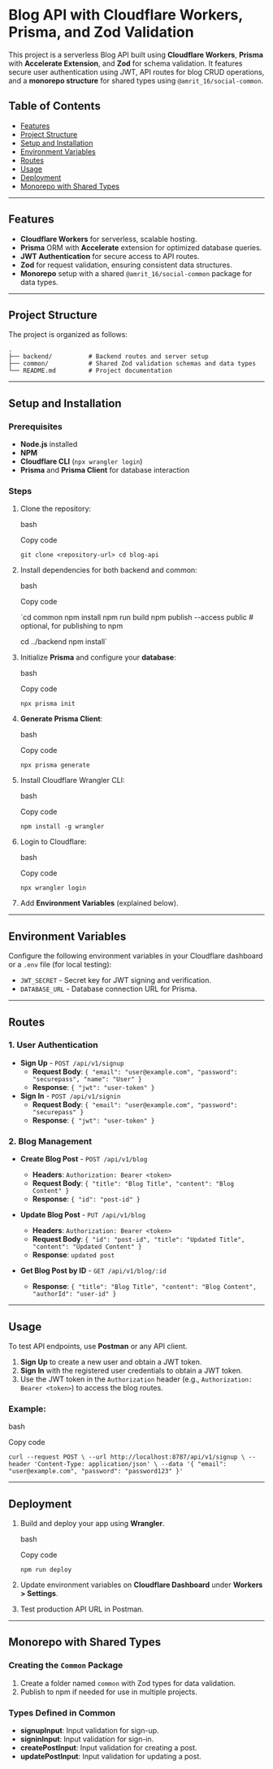 # **Blog API with Cloudflare Workers, Prisma, and Zod Validation**

This project is a serverless Blog API built using **Cloudflare Workers**, **Prisma** with **Accelerate Extension**, and **Zod** for schema validation. It features secure user authentication using JWT, API routes for blog CRUD operations, and a **monorepo structure** for shared types using `@amrit_16/social-common`.

## **Table of Contents**
- [Features](#features)
- [Project Structure](#project-structure)
- [Setup and Installation](#setup-and-installation)
- [Environment Variables](#environment-variables)
- [Routes](#routes)
- [Usage](#usage)
- [Deployment](#deployment)
- [Monorepo with Shared Types](#monorepo-with-shared-types)

---

## **Features**
- **Cloudflare Workers** for serverless, scalable hosting.
- **Prisma** ORM with **Accelerate** extension for optimized database queries.
- **JWT Authentication** for secure access to API routes.
- **Zod** for request validation, ensuring consistent data structures.
- **Monorepo** setup with a shared `@amrit_16/social-common` package for data types.

---

## **Project Structure**
The project is organized as follows:
```plaintext
.
├── backend/          # Backend routes and server setup
├── common/           # Shared Zod validation schemas and data types
└── README.md         # Project documentation
```
----------

## **Setup and Installation**

### **Prerequisites**

-   **Node.js** installed
-   **NPM**
-   **Cloudflare CLI** (`npx wrangler login`)
-   **Prisma** and **Prisma Client** for database interaction

### **Steps**

1.  Clone the repository:
    
    bash
    
    Copy code
    
    `git clone <repository-url>
    cd blog-api` 
    
2.  Install dependencies for both backend and common:
    
    bash
    
    Copy code
    
    `cd common
    npm install
    npm run build
    npm publish --access public  # optional, for publishing to npm
    
    cd ../backend
    npm install` 
    
3.  Initialize **Prisma** and configure your **database**:
    
    bash
    
    Copy code
    
    `npx prisma init` 
    
4.  **Generate Prisma Client**:
    
    bash
    
    Copy code
    
    `npx prisma generate` 
    
5.  Install Cloudflare Wrangler CLI:
    
    bash
    
    Copy code
    
    `npm install -g wrangler` 
    
6.  Login to Cloudflare:
    
    bash
    
    Copy code
    
    `npx wrangler login` 
    
7.  Add **Environment Variables** (explained below).
    

----------

## **Environment Variables**

Configure the following environment variables in your Cloudflare dashboard or a `.env` file (for local testing):

-   `JWT_SECRET` - Secret key for JWT signing and verification.
-   `DATABASE_URL` - Database connection URL for Prisma.

----------

## **Routes**

### **1. User Authentication**

-   **Sign Up** - `POST /api/v1/signup`
    -   **Request Body**: `{ "email": "user@example.com", "password": "securepass", "name": "User" }`
    -   **Response**: `{ "jwt": "user-token" }`
-   **Sign In** - `POST /api/v1/signin`
    -   **Request Body**: `{ "email": "user@example.com", "password": "securepass" }`
    -   **Response**: `{ "jwt": "user-token" }`

### **2. Blog Management**

-   **Create Blog Post** - `POST /api/v1/blog`
    
    -   **Headers**: `Authorization: Bearer <token>`
    -   **Request Body**: `{ "title": "Blog Title", "content": "Blog Content" }`
    -   **Response**: `{ "id": "post-id" }`
-   **Update Blog Post** - `PUT /api/v1/blog`
    
    -   **Headers**: `Authorization: Bearer <token>`
    -   **Request Body**: `{ "id": "post-id", "title": "Updated Title", "content": "Updated Content" }`
    -   **Response**: `updated post`
-   **Get Blog Post by ID** - `GET /api/v1/blog/:id`
    
    -   **Response**: `{ "title": "Blog Title", "content": "Blog Content", "authorId": "user-id" }`

----------

## **Usage**

To test API endpoints, use **Postman** or any API client.

1.  **Sign Up** to create a new user and obtain a JWT token.
2.  **Sign In** with the registered user credentials to obtain a JWT token.
3.  Use the JWT token in the `Authorization` header (e.g., `Authorization: Bearer <token>`) to access the blog routes.

### Example:

bash

Copy code

`curl --request POST \
  --url http://localhost:8787/api/v1/signup \
  --header 'Content-Type: application/json' \
  --data '{
    "email": "user@example.com",
    "password": "password123"
  }'` 

----------

## **Deployment**

1.  Build and deploy your app using **Wrangler**.
    
    bash
    
    Copy code
    
    `npm run deploy` 
    
2.  Update environment variables on **Cloudflare Dashboard** under **Workers > Settings**.
    
3.  Test production API URL in Postman.
    

----------

## **Monorepo with Shared Types**

### **Creating the `Common` Package**

1.  Create a folder named `common` with Zod types for data validation.
2.  Publish to npm if needed for use in multiple projects.

### **Types Defined in Common**

-   **signupInput**: Input validation for sign-up.
-   **signinInput**: Input validation for sign-in.
-   **createPostInput**: Input validation for creating a post.
-   **updatePostInput**: Input validation for updating a post.

